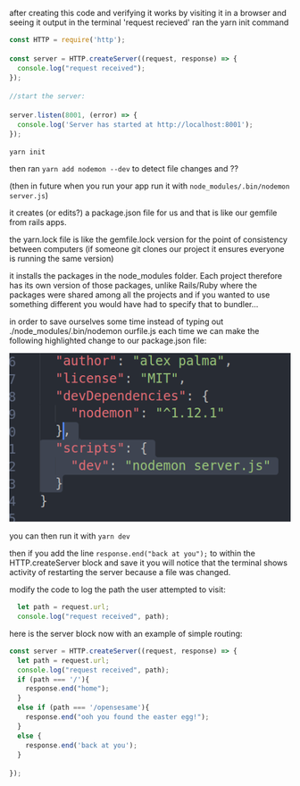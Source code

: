 after creating this code and verifying it works by visiting it in a browser and seeing it output in the terminal 'request recieved' ran the yarn init command

```javascript
const HTTP = require('http');

const server = HTTP.createServer((request, response) => {
  console.log("request received");
});

//start the server:

server.listen(8001, (error) => {
  console.log('Server has started at http://localhost:8001');
});

```

`yarn init`

then ran `yarn add nodemon --dev` to detect file changes and ??

(then in future when you run your app run it with `node_modules/.bin/nodemon server.js`)


it creates (or edits?) a package.json file for us and that is like our gemfile from rails apps.

the yarn.lock file is like the gemfile.lock version for the point of consistency between computers (if someone git clones our project it ensures everyone is running the same version)

it installs the packages in the node_modules folder. Each project therefore has its own version of those packages, unlike Rails/Ruby where the packages were shared among all the projects and if you wanted to use something different you would have had to specify that to bundler...

in order to save ourselves some time instead of typing out ./node_modules/.bin/nodemon ourfile.js each time we can make the following highlighted change to our package.json file:

![](readme-assets/devscript.png)

you can then run it with `yarn dev`

then if you add the line `response.end("back at you");` to within the HTTP.createServer block and save it you will notice that the terminal shows activity of restarting the server because a file was changed.

modify the code to log the path the user attempted to visit:
```javascript
  let path = request.url;
  console.log("request received", path);
```

here is the server block now with an example of simple routing:
```javascript
const server = HTTP.createServer((request, response) => {
  let path = request.url;
  console.log("request received", path);
  if (path === '/'){
    response.end("home");
  }
  else if (path === '/opensesame'){
    response.end("ooh you found the easter egg!");
  }
  else {
    response.end('back at you');
  }

});
```



